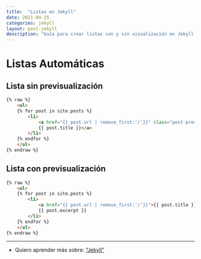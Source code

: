 ```yaml
---
title:  "Listas en Jekyll"
date: 2021-04-25
categories: jekyll
layout: post-jekyll
description: "Guía para crear listas con y sin visualización en Jekyll."
---
```


# Listas Automáticas

## Lista sin previsualización

````html
{% raw %}
    <ul>
    {% for post in site.posts %}
        <li>
            <a href="{{ post.url | remove_first:'/'}}" class="post-preview">
            {{ post.title }}</a>
        </li>
    {% endfor %}
    </ul>
{% endraw %}
````

## Lista con previsualización

````html
{% raw %}
    <ul>
    {% for post in site.posts %}
        <li>
            <a href="{{ post.url | remove_first:'/'}}">{{ post.title }}</a>
            {{ post.excerpt }}
        </li>
    {% endfor %}
    </ul>
{% endraw %}
````

***

- Quiero aprender más sobre: ["Jekyll"](../00/jekyll)
